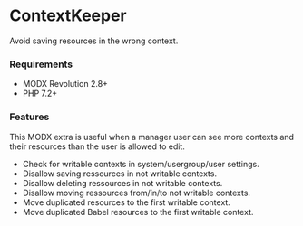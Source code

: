 # ContextKeeper

Avoid saving resources in the wrong context.

### Requirements

* MODX Revolution 2.8+
* PHP 7.2+

### Features

This MODX extra is useful when a manager user can see more contexts and their
resources than the user is allowed to edit.

* Check for writable contexts in system/usergroup/user settings.
* Disallow saving ressources in not writable contexts.
* Disallow deleting ressources in not writable contexts.
* Disallow moving ressources from/in/to not writable contexts.
* Move duplicated resources to the first writable context.
* Move duplicated Babel resources to the first writable context.

